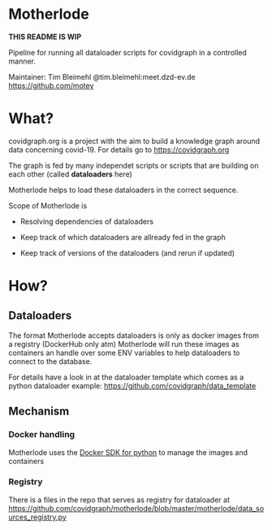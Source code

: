 # Motherlode
**THIS README IS WIP**

Pipeline for running all dataloader scripts for covidgraph in a controlled manner.

Maintainer: Tim Bleimehl @tim.bleimehl:meet.dzd-ev.de https://github.com/motey



# What?

covidgraph.org is a project with the aim to build a knowledge graph around data concerning covid-19. For details go to https://covidgraph.org

The graph is fed by many independet scripts or scripts that are building on each other (called **dataloaders** here)

Motherlode helps to load these dataloaders in the correct sequence.

Scope of Motherlode is

* Resolving dependencies of dataloaders

* Keep track of which dataloaders are allready fed in the graph

* Keep track of versions of the dataloaders (and rerun if updated)

# How?

## Dataloaders

The format Motherlode accepts dataloaders is only as docker images from a registry (DockerHub only atm)
Motherlode will run these images as containers an handle over some ENV variables to help dataloaders to connect to the database. 

For details have a look in at the dataloader template which comes as a python dataloader example: https://github.com/covidgraph/data_template

## Mechanism

### Docker handling

Motherlode uses the [Docker SDK for python](https://docker-py.readthedocs.io/en/stable/) to manage the images and containers

### Registry

There is a files in the repo that serves as registry for dataloader at https://github.com/covidgraph/motherlode/blob/master/motherlode/data_sources_registry.py 

